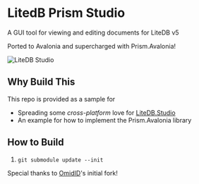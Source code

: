 # LitedB Prism Studio

A GUI tool for viewing and editing documents for LiteDB v5

Ported to Avalonia and supercharged with Prism.Avalonia!

![LiteDB Studio](https://pbs.twimg.com/media/D_142rzWwAECJDd?format=jpg&name=900x900)

## Why Build This

This repo is provided as a sample for

* Spreading some _cross-platform_ love for [LiteDB.Studio](https://github.com/mbdavid/LiteDB.Studio)
* An example for how to implement the Prism.Avalonia library

## How to Build

1. `git submodule update --init`

Special thanks to [OmidID](https://github.com/OmidID/LiteDB.Studio)'s initial fork!
